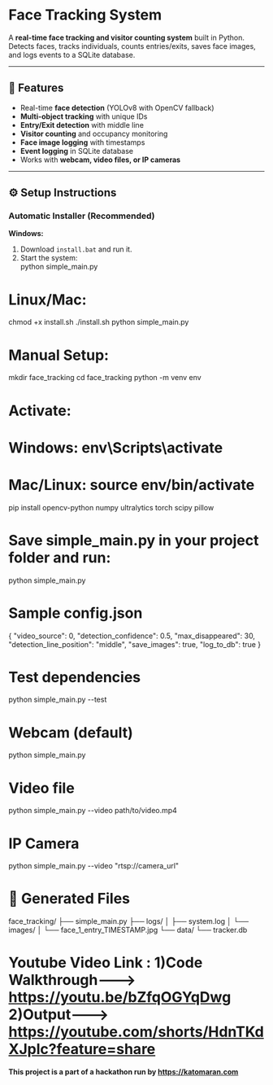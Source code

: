 # Face Tracking System

A **real-time face tracking and visitor counting system** built in Python.  
Detects faces, tracks individuals, counts entries/exits, saves face images, and logs events to a SQLite database.  

---

## 🚀 Features

- Real-time **face detection** (YOLOv8 with OpenCV fallback)  
- **Multi-object tracking** with unique IDs  
- **Entry/Exit detection** with middle line  
- **Visitor counting** and occupancy monitoring  
- **Face image logging** with timestamps  
- **Event logging** in SQLite database  
- Works with **webcam, video files, or IP cameras**  

---

## ⚙️ Setup Instructions

### Automatic Installer (Recommended)

**Windows:**  
1. Download `install.bat` and run it.  
2. Start the system:  
python simple_main.py
# Linux/Mac:
chmod +x install.sh
./install.sh
python simple_main.py
# Manual Setup:
mkdir face_tracking
cd face_tracking
python -m venv env
# Activate: 
# Windows: env\Scripts\activate
# Mac/Linux: source env/bin/activate
pip install opencv-python numpy ultralytics torch scipy pillow
# Save simple_main.py in your project folder and run:
python simple_main.py
# Sample config.json
{
  "video_source": 0,
  "detection_confidence": 0.5,
  "max_disappeared": 30,
  "detection_line_position": "middle",
  "save_images": true,
  "log_to_db": true
}
# Test dependencies
python simple_main.py --test

# Webcam (default)
python simple_main.py

# Video file
python simple_main.py --video path/to/video.mp4

# IP Camera
python simple_main.py --video "rtsp://camera_url"
# 📁 Generated Files
face_tracking/
├── simple_main.py
├── logs/
│   ├── system.log
│   └── images/
│       └── face_1_entry_TIMESTAMP.jpg
└── data/
    └── tracker.db
# Youtube Video Link : 1)Code Walkthrough---> https://youtu.be/bZfqOGYqDwg 2)Output---> https://youtube.com/shorts/HdnTKdXJplc?feature=share

**This project is a part of a hackathon run by https://katomaran.com**
